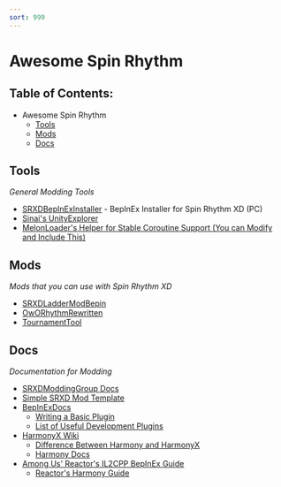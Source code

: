 ```yaml
---
sort: 999
---
```

# Awesome Spin Rhythm

## Table of Contents:

- Awesome Spin Rhythm
  - [Tools](#tools)
  - [Mods](#mods)
  - [Docs](#docs)

## Tools

*General Modding Tools*

- [SRXDBepInExInstaller](https://github.com/SRXDModdingGroup/SRXDBepInExInstaller) - BepInEx Installer for Spin Rhythm XD (PC)
- [Sinai's UnityExplorer](https://github.com/sinai-dev/UnityExplorer)
- [MelonLoader's Helper for Stable Coroutine Support (You can Modify and Include This)](https://raw.githubusercontent.com/LavaGang/MelonLoader/alpha-development/SM_Il2Cpp/Coroutines.cs)

## Mods

*Mods that you can use with Spin Rhythm XD*

- [SRXDLadderModBepin](spin-board.herokuapp.com/)
- [OwORhythmRewritten](https://github.com/SRXDModdingGroup/OwORhythmRewritten)
- [TournamentTool](https://github.com/SRXDModdingGroup/TournamentTool)

## Docs

*Documentation for Modding*

- [SRXDModdingGroup Docs](https://srxdmoddinggroup.github.io/)
- [Simple SRXD Mod Template](https://github.com/SRXDModdingGroup/SRXDModTemplete/releases/new)
- [BepInExDocs](https://bepinex.github.io/bepinex_docs/master/articles/index.html)
  - [Writing a Basic Plugin](https://bepinex.github.io/bepinex_docs/master/articles/dev_guide/plugin_tutorial/index.html)
  - [List of Useful Development Plugins](https://bepinex.github.io/bepinex_docs/master/articles/dev_guide/dev_tools.html)
- [HarmonyX Wiki](https://github.com/BepInEx/HarmonyX/wiki/Basic-usage)
  - [Difference Between Harmony and HarmonyX](https://github.com/BepInEx/HarmonyX/wiki/Difference-between-Harmony-and-HarmonyX)
  - [Harmony Docs](https://harmony.pardeike.net/)
- [Among Us' Reactor's IL2CPP BepInEx Guide](https://docs.reactor.gg/docs/basic/bepinex_guide)
  - [Reactor's Harmony Guide](https://docs.reactor.gg/docs/basic/harmony_guide)